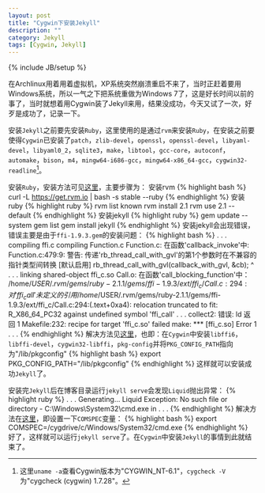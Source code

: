 ```yaml
---
layout: post
title: "Cygwin下安装Jekyll"
description: ""
category: Jekyll
tags: [Cygwin, Jekyll]
---
```

{% include JB/setup %}

在Archlinux用着用着虚拟机，XP系统突然崩溃重启不来了，当时正赶着要用Windows系统，所以一气之下把系统重做为Windows 7了，这是好长时间以前的事了，当时就想着用Cygwin装了Jekyll来用，结果没成功，今天又试了一次，好歹是成功了，记录一下。


安装`Jekyll`之前要先安装`Ruby`，这里使用的是通过`rvm`来安装`Ruby`，在安装之前要使得`Cygwin`已安装了`patch`，`zlib-devel`，`openssl`，`openssl-devel`，`libyaml-devel`，`libyaml0_2`，`sqlite3`，`make`，`libtool`，`gcc-core`，`autoconf`，`automake`，`bison`，`m4`，`mingw64-i686-gcc`，`mingw64-x86_64-gcc`，`cygwin32-readline`[^1]。


安装`Ruby`，安装方法可见[这里](https://github.com/voidmous/blog/blob/master/content/2012/cygwin-install-jekyll.md)，主要步骤为：
 安装rvm
{% highlight bash %}
    curl -L https://get.rvm.io | bash -s stable --ruby
{% endhighlight %}
 安装ruby
{% highlight ruby %}
    rvm list known
    rvm install 2.1
    rvm use 2.1 --default
{% endhighlight %}
 安装jekyll
{% highlight ruby %}
    gem update --system
    gem list
    gem install jekyll
{% endhighlight %}
安装jekyll会出现错误，错误主要是由于`ffi-1.9.3.gem`的安装问题：
{% highlight bash %}
    .
    .
    .
    compiling ffi.c
    compiling Function.c
    Function.c: 在函数'callback_invoke'中:
    Function.c:479:9: 警告:
    传递'rb_thread_call_with_gvl'的第1个参数时在不兼容的指针类型间转换 [默认启用]
             rb_thread_call_with_gvl(callback_with_gvl, &cb);
	     ^
    .
    .
    .
    linking shared-object ffi_c.so
    Call.o: 在函数'call_blocking_function'中：
    /home/$USER/.rvm/gems/ruby-2.1.1/gems/ffi-1.9.3/ext/ffi_c/Call.c:294:
    对'ffi_call'未定义的引用
    /home/$USER/.rvm/gems/ruby-2.1.1/gems/ffi-1.9.3/ext/ffi_c/Call.c:294:(.text+0xa4):
    relocation truncated to fit: R_X86_64_PC32 against undefined symbol
    'ffi_call'
    .
    .
    .
    collect2: 错误: ld 返回 1
    Makefile:232: recipe for target 'ffi_c.so' failed
    make: *** [ffi_c.so] Error 1
    .
    .
    .
{% endhighlight %}
解决方法见[这里](https://github.com/ffi/ffi/issues/284)，也即：在`Cygwin`中安装`libffi6`，`libffi-devel`，`cygwin32-libffi`，`pkg-config`并将`PKG_CONFIG_PATH`指向为"/lib/pkgconfig"
{% highlight bash %}
    export PKG_CONFIG_PATH="/lib/pkgconfig"
{% endhighlight %}
这样就可以安装成功`Jekyll`了。


安装完`Jekyll`后在博客目录运行`jekyll serve`会发现`Liquid`抛出异常：
{% highlight ruby %}
  .
  .
  .
  Generating... Liquid Exception: No such file or directory - C:\Windows\System32\cmd.exe in 
  .
  .
  .
{% endhighlight %}
解决方法在[这里](https://github.com/jekyll/jekyll/issues/1383)，即设置一下`COMSPEC`变量：
{% highlight bash %}
    export COMSPEC=/cygdrive/c/Windows/System32/cmd.exe
{% endhighlight %}
好了，这样就可以运行`jekyll
serve`了。在`Cygwin`中安装`Jekyll`的事情到此就结束了。


[^1]: 这里`uname -a`查看Cygwin版本为"CYGWIN_NT-6.1"，`cygcheck -V`为"cygcheck (cygwin) 1.7.28"。


